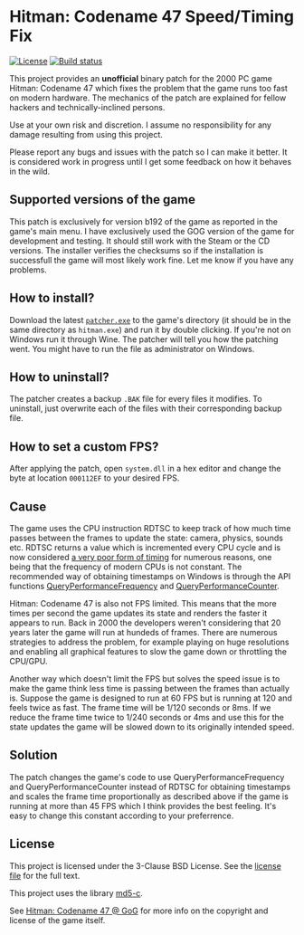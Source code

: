 # Hitman: Codename 47 Speed/Timing Fix

[![License](https://img.shields.io/badge/License-BSD_3--Clause-blue.svg)](https://opensource.org/licenses/BSD-3-Clause)
[![Build status](https://ci.appveyor.com/api/projects/status/s96nc560pf8pjdd2?svg=true)](https://ci.appveyor.com/project/MIvanchev/hitmanc47timingfix)

This project provides an **unofficial** binary patch for the 2000 PC game Hitman:
Codename 47 which fixes the problem that the game runs too fast on modern
hardware. The mechanics of the patch are explained for fellow hackers and
technically-inclined persons.

Use at your own risk and discretion. I assume no responsibility for any damage
resulting from using this project.

Please report any bugs and issues with the patch so I can make it better. It
is considered work in progress until I get some feedback on how it behaves in
the wild.

## Supported versions of the game

This patch is exclusively for version b192 of the game as reported in the game's
main menu. I have exclusively used the GOG version of the game for development
and testing. It should still work with the Steam or the CD versions.
The installer verifies the checksums so if the installation is successfull the
game will most likely work fine. Let me know if you have any problems.

## How to install?

Download the latest [`patcher.exe`](https://github.com/MIvanchev/HitmanC47TimingFix/releases/download/2022-10-23-15-30/patcher.exe)
to the game's directory (it should be in the same directory as `hitman.exe`)
and run it by double clicking. If you're not on Windows run it through Wine.
The patcher will tell you how the patching went. You might have to run the file
as administrator on Windows.

## How to uninstall?

The patcher creates a backup `.BAK` file for every files it modifies. To
uninstall, just overwrite each of the files with their corresponding backup
file.

## How to set a custom FPS?

After applying the patch, open `system.dll` in a hex editor and change the byte
at location `000112EF` to your desired FPS.

## Cause

The game uses the CPU instruction RDTSC to keep track of how much time passes
between the frames to update the state: camera, physics, sounds etc. RDTSC
returns a value which is incremented every CPU cycle and is now considered
[a very poor form of timing](https://learn.microsoft.com/en-us/windows/win32/dxtecharts/game-timing-and-multicore-processors)
for numerous reasons, one being that the frequency of modern CPUs is not
constant. The recommended way of obtaining timestamps on Windows is through the
API functions [QueryPerformanceFrequency](https://learn.microsoft.com/en-us/windows/win32/api/profileapi/nf-profileapi-queryperformancefrequency)
and [QueryPerformanceCounter](https://learn.microsoft.com/en-us/windows/win32/api/profileapi/nf-profileapi-queryperformancecounter).

Hitman: Codename 47 is also not FPS limited. This means that the more times per
second the game updates its state and renders the faster it appears to run.
Back in 2000 the developers weren't considering that 20 years later the game
will run at hundeds of frames. There are numerous strategies to address the
problem, for example playing on huge resolutions and enabling all graphical
features to slow the game down or throttling the CPU/GPU.

Another way which doesn't limit the FPS but solves the speed issue
is to make the game think less time is passing between the frames than actually
is. Suppose the game is designed to run at 60 FPS but is running at 120 and
feels twice as fast. The frame time will be 1/120 seconds or 8ms. If we reduce
the frame time twice to 1/240 seconds or 4ms and use this for the state updates
the game will be slowed down to its originally intended speed.

## Solution

The patch changes the game's code to use QueryPerformanceFrequency and 
QueryPerformanceCounter instead of RDTSC for obtaining timestamps and scales
the frame time proportionally as described above if the game is running at more
than 45 FPS which I think provides the best feeling. It's easy to change this
constant according to your preferrence. 

## License

This project is licensed under the 3-Clause BSD License. See the
[license file](LICENSE) for the full text.

This project uses the library [md5-c](https://github.com/Zunawe/md5-c).

See [Hitman: Codename 47 @ GoG](https://www.gog.com/en/game/hitman_codename_47)
for more info on the copyright and license of the game itself.
